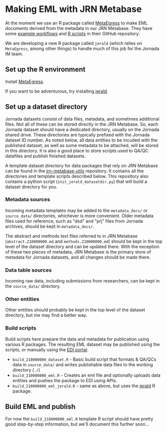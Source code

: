 # Making EML with JRN Metabase

At the moment we use an R package called [MetaEgress](https://ble-lter.github.io/MetaEgress/) to make EML documents derived from the metadata in our JRN Metabase. They have some [example workflows](https://ble-lter.github.io/MetaEgress/articles/usage_example.html) and [R scripts](https://github.com/BLE-LTER/MetaEgress/blob/master/example/example_workflow.R) in their GitHub repository.

We are developing a new R package called `jerald` (which relies on `MetaEgress`, among other things) to handle much of this job for the Jornada IM team.

## Set up the R environment

Install [MetaEgress](https://ble-lter.github.io/MetaEgress/).

If you want to be adventurous, try installing [jerald](https://github.com/jornada-im/jerald).

## Set up a dataset directory
 
Jornada datasets consist of data files, metadata, and sometimes additional files. Not all of these can be stored directly in the JRN Metabase. So, each Jornada dataset should have a dedicated directory, usually on the Jornada shared drive. These directories are typically prefixed with the Jornada dataset ID number. As noted below, all data entities to be incuded with the published dataset, as well as some metadata to be attached, will be stored in this directory. It is also a good place to store scripts used to QA/QC datafiles and publish finished datasets.

A template dataset directory for data packages that rely on JRN Metabase can be found in the [jrn-metabase-utils](https://github.com/jornada-im/jrn-metabase-utils) repository. It contains all the directories and template scripts described below. This repository also contains a python script (`init_jerald_datasetdir.py`) that will build a dataset directory for you.

### Metadata sources

Incoming metadata templates may be added to the `metadata_docs/` or 
`source_data/` directories, whichever is more convenient. Older metadata 
files used for reference, such as "dsd" and "prj" files from Jornada archives, should be kept in `metadata_docs/`. 

The abstract and methods text files referred to in JRN Metabase (`abstract.210000000.md` and `methods.210000000.md`) should be kept in the top level of the dataset directory and can be updated there. With the exception of these two pieces of metadata, JRN Metabase is the primary store of metadata for Jornada datasets, and all changes should be made there.

### Data table sources

Incoming raw data, including submissions from researchers, can be kept in
the `source_data/` directory.

### Other entities

Other entities should probably be kept in the top level of the dataset directory, but me may find a better way.

### Build scripts

Build scripts here prepare the data and metadata for publication using various R packages. The resulting EML dataset may be published using the scripts, or manually using the [EDI portal](https://portal-s.edirepository.org).

* `build_210000000_dataset.R` - Basic build script that formats & QA/QCs data in `source_data/` and writes publishable data files to the working directory (`./`)
* `build_210000000_eml.R` - Creates an eml file and optionally uploads data
entities and pushes the package to EDI using APIs.
* `build_210000000_eml_jerald.R` - same as above, but uses the [jerald](https://github.com/jornada-im/jerald) R package.

## Build EML and publish

For now the `build_210000000_eml.R` template R script should have pretty good step-by-step information, but we'll document this further soon...
